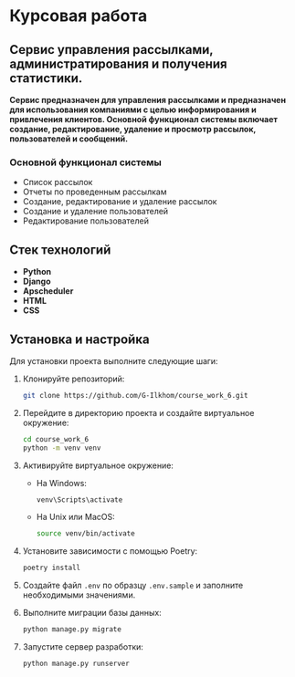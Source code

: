 # Курсовая работа 
## Cервис управления рассылками, администратирования и получения статистики.

**Сервис предназначен для управления рассылками и предназначен для использования компаниями с целью информирования и привлечения клиентов. Основной функционал системы включает создание, редактирование, удаление и просмотр рассылок, пользователей и сообщений.**

### Основной функционал системы
- Список рассылок
- Отчеты по проведенным рассылкам
- Создание, редактирование и удаление рассылок
- Создание и удаление пользователей
- Редактирование пользователей

## Стек технологий

- **Python**
- **Django**
- **Apscheduler**
- **HTML**
- **CSS**

## Установка и настройка

Для установки проекта выполните следующие шаги:

1. Клонируйте репозиторий:
    ```sh
    git clone https://github.com/G-Ilkhom/course_work_6.git
    ```

2. Перейдите в директорию проекта и создайте виртуальное окружение:
    ```sh
    cd course_work_6
    python -m venv venv
    ```

3. Активируйте виртуальное окружение:
    - На Windows:
      ```sh
      venv\Scripts\activate
      ```
    - На Unix или MacOS:
      ```sh
      source venv/bin/activate
      ```

4. Установите зависимости с помощью Poetry:
    ```sh
    poetry install
    ```

5. Создайте файл `.env` по образцу `.env.sample` и заполните необходимыми значениями.

6. Выполните миграции базы данных:
    ```sh
    python manage.py migrate
    ```

7. Запустите сервер разработки:
    ```sh
    python manage.py runserver
    ```
